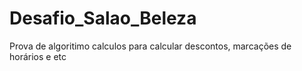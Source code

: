 # Desafio_Salao_Beleza
Prova de algoritimo calculos para calcular descontos, marcações de horários e etc

